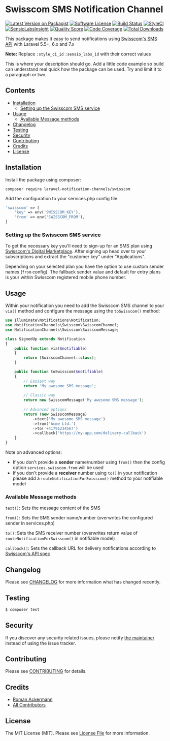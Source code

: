 # Swisscom SMS Notification Channel

[![Latest Version on Packagist](https://img.shields.io/packagist/v/laravel-notification-channels/swisscom.svg?style=flat-square)](https://packagist.org/packages/laravel-notification-channels/swisscom)
[![Software License](https://img.shields.io/badge/license-MIT-brightgreen.svg?style=flat-square)](LICENSE.md)
[![Build Status](https://img.shields.io/travis/laravel-notification-channels/swisscom/master.svg?style=flat-square)](https://travis-ci.org/laravel-notification-channels/swisscom)
[![StyleCI](https://styleci.io/repos/:style_ci_id/shield)](https://styleci.io/repos/:style_ci_id)
[![SensioLabsInsight](https://img.shields.io/sensiolabs/i/:sensio_labs_id.svg?style=flat-square)](https://insight.sensiolabs.com/projects/:sensio_labs_id)
[![Quality Score](https://img.shields.io/scrutinizer/g/laravel-notification-channels/swisscom.svg?style=flat-square)](https://scrutinizer-ci.com/g/laravel-notification-channels/swisscom)
[![Code Coverage](https://img.shields.io/scrutinizer/coverage/g/laravel-notification-channels/swisscom/master.svg?style=flat-square)](https://scrutinizer-ci.com/g/laravel-notification-channels/swisscom/?branch=master)
[![Total Downloads](https://img.shields.io/packagist/dt/laravel-notification-channels/swisscom.svg?style=flat-square)](https://packagist.org/packages/laravel-notification-channels/swisscom)

This package makes it easy to send notifications using [Swisscom's SMS API](https://digital.swisscom.com/products/text-messaging/info) with Laravel 5.5+, 6.x and 7.x

**Note:** Replace ```:style_ci_id``` ```:sensio_labs_id``` with their correct values

This is where your description should go. Add a little code example so build can understand real quick how the package can be used. Try and limit it to a paragraph or two.



## Contents

- [Installation](#installation)
	- [Setting up the Swisscom SMS service](#setting-up-the-swisscom-sms-service)
- [Usage](#usage)
	- [Available Message methods](#available-message-methods)
- [Changelog](#changelog)
- [Testing](#testing)
- [Security](#security)
- [Contributing](#contributing)
- [Credits](#credits)
- [License](#license)


## Installation

Install the package using composer:

```
composer require laravel-notification-channels/swisscom
```

Add the configuration to your services.php config file:

```php
'swisscom' => [
    'key' => env('SWISSCOM_KEY'),
    'from' => env('SWISSCOM_FROM'),
]
```

### Setting up the Swisscom SMS service

To get the necessary key you'll need to sign-up for an SMS plan using [Swisscom's Digital Marketplace](https://digital.swisscom.com/products/text-messaging/info).
After signing up head over to your subscriptions and extract the "customer key" under "Applications".

Depending on your selected plan you have the option to use custom sender names (`from` config).
The fallback sender value and default for entry plans is your within Swisscom registered mobile phone number. 

## Usage

Within your notification you need to add the Swisscom SMS channel to your `via()` method and configure the message using the `toSwisscom()` method:

```php
use Illuminate\Notifications\Notification;
use NotificationChannels\Swisscom\SwisscomChannel;
use NotificationChannels\Swisscom\SwisscomMessage;

class SignedUp extends Notification
{
    public function via($notifiable)
    {
        return [SwisscomChannel::class];
    }

    public function toSwisscom($notifiable)
    {
        // Easiest way
        return 'My awesome SMS message';
    
        // Classic way
        return new SwisscomMessage('My awesome SMS message');
        
        // Advanced options
        return (new SwisscomMessage)
            ->text('My awesome SMS message')
            ->from('Acme Ltd.')
            ->to('+41791234567')
            ->callback('https://my-app.com/delivery-callback')
    }
}
```

Note on advanced options:
- If you don't provide a **sender** name/number using `from()` then the config option `services.swisscom.from` will be used
- If you don't provide a **receiver** number using `to()` in your notification please add a `routeNotificationForSwisscom()` method to your notifiable model


### Available Message methods

`text()`: Sets the message content of the SMS

`from()`: Sets the SMS sender name/number (overwrites the configured sender in services.php)

`to()`: Sets the SMS receiver number (overwrites return value of `routeNotificationForSwisscom()` in notifiable model)

`callback()`: Sets the callback URL for delivery notifications according to [Swisscom's API spec](https://digital.swisscom.com/products/text-messaging/documentation)

## Changelog

Please see [CHANGELOG](CHANGELOG.md) for more information what has changed recently.

## Testing

``` bash
$ composer test
```

## Security

If you discover any security related issues, please notify [the maintainer](https://github.com/wapacro) instead of using the issue tracker.

## Contributing

Please see [CONTRIBUTING](CONTRIBUTING.md) for details.

## Credits

- [Roman Ackermann](https://github.com/wapacro)
- [All Contributors](../../contributors)

## License

The MIT License (MIT). Please see [License File](LICENSE.md) for more information.
